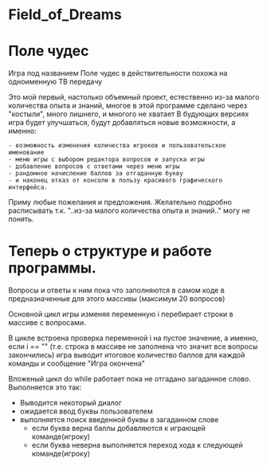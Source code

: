 # Field_of_Dreams
# Поле чудес

Игра под названием Поле чудес в действительности похожа на одноименную ТВ передачу

Это мой первый, настолько объемный проект, естественно из-за малого количества опыта и знаний, многое в этой программе сделано через "костыли", много лишнего, и многого не хватает
В будующих версиях игра будет улучшаться, будут добавляться новые возможности, а именно:

    - возможность изменения количества игроков и пользовательское именование
    - меню игры с выбором редактора вопросов и запуска игры
    - добавление вопросов с ответами через меню игры
    - рандомное начисление баллов за отгаданную букву
    - и наконец отказ от консоли в пользу красивого графического интерфейса.
    
Приму любые пожелания и предложения. Желательно подробно расписывать т.к. "..из-за малого количества опыта и знаний.." могу не понять.


# Теперь о структуре и работе программы.

Вопросы и ответы к ним пока что заполняются в самом коде в предназначенные для этого массивы (максимум 20 вопросов)

Основной цикл игры изменяя переменную i перебирает строки в массиве с вопросами. 

В цикле встроена проверка переменной i на пустое значение, а именно, если i == "" (т.е. строка в массиве не заполнена что значит все вопросы закончились) игра выводит итоговое количество баллов для каждой команды 
и сообщение "Игра окончена"

Вложеный цикл do while работает пока не отгадано загаданное слово. Выполняется это так:

 - Выводится некоторый диалог
 - ожидается ввод буквы пользователем
 - выполняется поиск введенной буквы в загаданном слове
    - если буква верна баллы добавляются к играющей команде(игроку)
    - если буква неверна выполняется переход хода к следующей команде(игроку)

  
